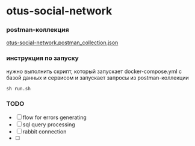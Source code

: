 # otus-social-network

### postman-коллекция  
[otus-social-network.postman_collection.json](otus-social-network.postman_collection.json)

### инструкция по запуску

нужно выполнить скрипт, который запускает docker-compose.yml c базой данных и сервисом и запускает запросы из postman-коллекции

```shell
sh run.sh
```

### TODO 
- [ ] flow for errors generating 
- [ ] sql query processing 
- [ ] rabbit connection 
- [ ] 